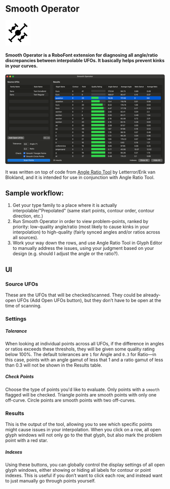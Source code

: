 # Smooth Operator

<img src="./images/mechanic_icon.png"  width="80">

#### Smooth Operator is a RoboFont extension for diagnosing all angle/ratio discrepancies between interpolable UFOs. It basically helps prevent kinks in your curves.

<img src="./images/ui.png">

It was written on top of code from [Angle Ratio Tool](https://github.com/LettError/angleRatioTool) by Letterror/Erik van Blokland, and it is intended for use in conjunction with Angle Ratio Tool.

## Sample workflow:
1. Get your type family to a place where it is actually interpolable/"Prepolated" (same start points, contour order, contour direction, etc.)
2. Run Smooth Operator in order to view problem-points, ranked by priority: low-quality angle/ratio (most likely to cause kinks in your interpolation) to high-quality (fairly synced angles and/or ratios across all sources).
3. Work your way down the rows, and use Angle Ratio Tool in Glyph Editor to manually address the issues, using your judgment based on your design (e.g. should I adjust the angle or the ratio?).


## UI

### Source UFOs
These are the UFOs that will be checked/scanned. They could be already-open UFOs (Add Open UFOs button), but they don’t have to be open at the time of scanning.

### Settings

##### Tolerance
When looking at individual points across all UFOs, if the difference in angles or ratios exceeds these threshols, they will be given some quality rating below 100%. The default tolerances are `1` for Angle and `0.3` for Ratio—in this case, points with an angle gamut of less that 1 and a ratio gamut of less than 0.3 will not be shown in the Results table.

##### Check Points
Choose the type of points you'd like to evaluate. Only points with a `smooth` flagged will be checked. Triangle points are smooth points with only one off-curve. Circle points are smooth points with two off-curves.

### Results
This is the output of the tool, allowing you to see which specific points might cause issues in your interpolation. When you click on a row, all open glyph windows will not only go to the that glyph, but also mark the problem point with a red star.

##### Indexes
Using these buttons, you can globally control the display settings of all open glyph windows, either showing or hiding all labels for contour or point indexes. This is useful if you don’t want to click each row, and instead want to just manually go through points yourself. 

